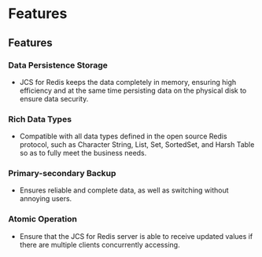 # Features

## Features
### Data Persistence Storage
- JCS for Redis keeps the data completely in memory, ensuring high efficiency and at the same time persisting data on the physical disk to ensure data security.

### Rich Data Types
- Compatible with all data types defined in the open source Redis protocol, such as Character String, List, Set, SortedSet, and Harsh Table so as to fully meet the business needs.

### Primary-secondary Backup
- Ensures reliable and complete data, as well as switching without annoying users.

### Atomic Operation
- Ensure that the JCS for Redis server is able to receive updated values if there are multiple clients concurrently accessing.
